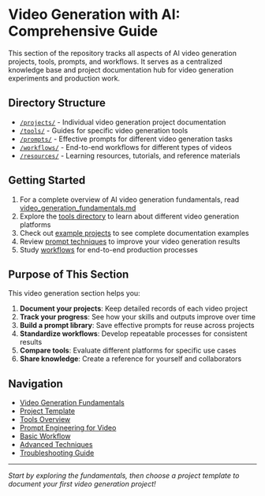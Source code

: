 # Video Generation with AI: Comprehensive Guide

This section of the repository tracks all aspects of AI video generation projects, tools, prompts, and workflows. It serves as a centralized knowledge base and project documentation hub for video generation experiments and production work.

## Directory Structure

- [`/projects/`](./projects/) - Individual video generation project documentation
- [`/tools/`](./tools/) - Guides for specific video generation tools 
- [`/prompts/`](./prompts/) - Effective prompts for different video generation tasks
- [`/workflows/`](./workflows/) - End-to-end workflows for different types of videos
- [`/resources/`](./resources/) - Learning resources, tutorials, and reference materials

## Getting Started

1. For a complete overview of AI video generation fundamentals, read [video_generation_fundamentals.md](./video_generation_fundamentals.md)
2. Explore the [tools directory](./tools/) to learn about different video generation platforms
3. Check out [example projects](./projects/) to see complete documentation examples
4. Review [prompt techniques](./prompts/) to improve your video generation results
5. Study [workflows](./workflows/) for end-to-end production processes

## Purpose of This Section

This video generation section helps you:

1. **Document your projects**: Keep detailed records of each video project
2. **Track your progress**: See how your skills and outputs improve over time
3. **Build a prompt library**: Save effective prompts for reuse across projects
4. **Standardize workflows**: Develop repeatable processes for consistent results
5. **Compare tools**: Evaluate different platforms for specific use cases
6. **Share knowledge**: Create a reference for yourself and collaborators

## Navigation

- [Video Generation Fundamentals](./video_generation_fundamentals.md)
- [Project Template](./projects/project_template.md)
- [Tools Overview](./tools/tools_overview.md)
- [Prompt Engineering for Video](./prompts/prompt_engineering_for_video.md)
- [Basic Workflow](./workflows/basic_workflow.md)
- [Advanced Techniques](./advanced_techniques.md)
- [Troubleshooting Guide](./troubleshooting.md)

---

_Start by exploring the fundamentals, then choose a project template to document your first video generation project!_ 